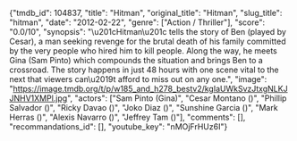 {"tmdb_id": 104837, "title": "Hitman", "original_title": "Hitman", "slug_title": "hitman", "date": "2012-02-22", "genre": ["Action / Thriller"], "score": "0.0/10", "synopsis": "\u201cHitman\u201c tells the story of Ben (played by Cesar), a man seeking revenge for the brutal death of his family committed by the very people who hired him to kill people. Along the way, he meets Gina (Sam Pinto) which compounds the situation and brings Ben to a crossroad. The story happens in just 48 hours with one scene vital to the next that viewers can\u2019t afford to miss out on any one.", "image": "https://image.tmdb.org/t/p/w185_and_h278_bestv2/kgIaUWkSvzJtxgNLKJJNHV1XMPl.jpg", "actors": ["Sam Pinto (Gina)", "Cesar Montano ()", "Phillip Salvador ()", "Ricky Davao ()", "Joko Diaz ()", "Sunshine Garcia ()", "Mark Herras ()", "Alexis Navarro ()", "Jeffrey Tam ()"], "comments": [], "recommandations_id": [], "youtube_key": "nMOjFrHUz6I"}